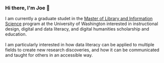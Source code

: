 ### Hi there, I'm Joe 👋
I am currently a graduate studet in the [Master of Library and Information Science](https://ischool.uw.edu/programs/mlis) program at the University of Washington interested in instructional design, digital and data literacy, and digital humanities scholarship and education. 
<br><br>
I am particularly interested in how data literacy can be applied to multiple fields to create new research discoveries, and how it can be communicated and taught for others in an accessible way.
